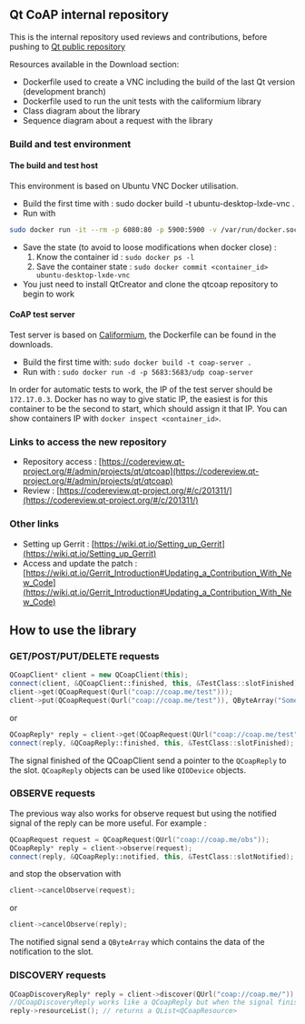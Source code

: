 ## Qt CoAP internal repository
This is the internal repository used reviews and contributions, before pushing to [Qt public repository](https://codereview.qt-project.org/#/admin/projects/qt/qtcoap)

Resources available in the Download section:

- Dockerfile used to create a VNC including the build of the last Qt version (development branch)
- Dockerfile used to run the unit tests with the califormium library
- Class diagram about the library
- Sequence diagram about a request with the library

### Build and test environment
#### The build and test host

This environment is based on Ubuntu VNC Docker utilisation.

- Build the first time with : sudo docker build -t ubuntu-desktop-lxde-vnc .
- Run with
```bash
sudo docker run -it --rm -p 6080:80 -p 5900:5900 -v /var/run/docker.sock:/run/docker.sock -v $(which docker):/bin/docker ubuntu-desktop-lxde-vnc
```
- Save the state (to avoid to loose modifications when docker close) : 
	1. Know the container id : `sudo docker ps -l`
	2. Save the container state : `sudo docker commit <container_id> ubuntu-desktop-lxde-vnc`
- You just need to install QtCreator and clone the qtcoap repository to begin to work

#### CoAP test server

Test server is based on [Califormium](https://www.eclipse.org/californium/), the Dockerfile can be found in the downloads.

- Build the first time with: `sudo docker build -t coap-server .`
- Run with : `sudo docker run -d -p 5683:5683/udp coap-server`

In order for automatic tests to work, the IP of the test server should be `172.17.0.3`. Docker has no way to give static IP, the easiest is for this container to be the second to start, which should assign it that IP.
You can show containers IP with `docker inspect <container_id>`.

### Links to access the new repository

- Repository access : [https://codereview.qt-project.org/#/admin/projects/qt/qtcoap](https://codereview.qt-project.org/#/admin/projects/qt/qtcoap)
- Review : [https://codereview.qt-project.org/#/c/201311/](https://codereview.qt-project.org/#/c/201311/)

### Other links

- Setting up Gerrit : [https://wiki.qt.io/Setting_up_Gerrit](https://wiki.qt.io/Setting_up_Gerrit)
- Access and update the patch : [https://wiki.qt.io/Gerrit_Introduction#Updating_a_Contribution_With_New_Code](https://wiki.qt.io/Gerrit_Introduction#Updating_a_Contribution_With_New_Code)

## How to use the library

### GET/POST/PUT/DELETE requests
```c++
QCoapClient* client = new QCoapClient(this);
connect(client, &QCoapClient::finished, this, &TestClass::slotFinished);
client->get(QCoapRequest(Qurl("coap://coap.me/test")));
client->put(QCoapRequest(Qurl("coap://coap.me/test")), QByteArray("Some payload"));
```
or
```c++
QCoapReply* reply = client->get(QCoapRequest(QUrl("coap://coap.me/test")));
connect(reply, &QCoapReply::finished, this, &TestClass::slotFinished);
```
The signal finished of the QCoapClient send a pointer to the `QCoapReply` to the slot.
`QCoapReply` objects can be used like `QIODevice` objects.

### OBSERVE requests
The previous way also works for observe request but using the notified signal of the reply can be more useful.
For example :
```c++
QCoapRequest request = QCoapRequest(QUrl("coap://coap.me/obs"));
QCoapReply* reply = client->observe(request);
connect(reply, &QCoapReply::notified, this, &TestClass::slotNotified);
```
and stop the observation with
```c++
client->cancelObserve(request);
```
or
```c++
client->cancelObserve(reply);
```

The notified signal send a `QByteArray` which contains the data of the notification to the slot.

### DISCOVERY requests
```c++
QCoapDiscoveryReply* reply = client->discover(QUrl("coap://coap.me/"));
//QCoapDiscoveryReply works like a QCoapReply but when the signal finished is emitted you can access the list of resources with :
reply->resourceList(); // returns a QList<QCoapResource>
```